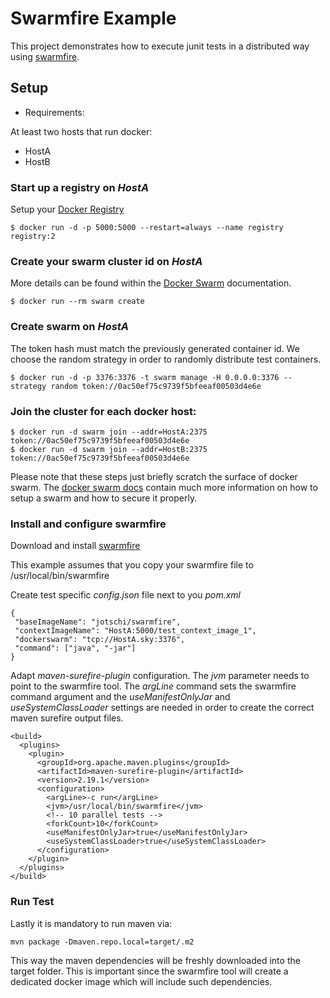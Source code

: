 # Swarmfire Example

This project demonstrates how to execute junit tests in a distributed way using [swarmfire](https://github.com/Jotschi/swarmfire).

## Setup

* Requirements:

At least two hosts that run docker:

* HostA
* HostB

### Start up a registry on *HostA*

Setup your [Docker Registry](https://github.com/docker/distribution/blob/master/docs/deploying.md)

```
$ docker run -d -p 5000:5000 --restart=always --name registry registry:2
```

### Create your swarm cluster id on *HostA*

 More details can be found within the [Docker Swarm](https://docs.docker.com/swarm/install-w-machine/) documentation.

```
$ docker run --rm swarm create
```

### Create swarm on *HostA*

The token hash must match the previously generated container id. We choose the random strategy in order to randomly distribute test containers.

```
$ docker run -d -p 3376:3376 -t swarm manage -H 0.0.0.0:3376 --strategy random token://0ac50ef75c9739f5bfeeaf00503d4e6e
```

###  Join the cluster for each docker host:

```
$ docker run -d swarm join --addr=HostA:2375 token://0ac50ef75c9739f5bfeeaf00503d4e6e
$ docker run -d swarm join --addr=HostB:2375 token://0ac50ef75c9739f5bfeeaf00503d4e6e
```

Please note that these steps just briefly scratch the surface of docker swarm. The [docker swarm docs](https://docs.docker.com/swarm/install-w-machine/) contain much more information on how to setup a swarm and how to secure it properly.

### Install and configure swarmfire

Download and install [swarmfire](https://github.com/Jotschi/swarmfire)

This example assumes that you copy your swarmfire file to /usr/local/bin/swarmfire

Create test specific *config.json* file next to you *pom.xml*

```
{
 "baseImageName": "jotschi/swarmfire",
 "contextImageName": "HostA:5000/test_context_image_1",
 "dockerswarm": "tcp://HostA.sky:3376",
 "command": ["java", "-jar"]
}
```

Adapt *maven-surefire-plugin* configuration. The *jvm* parameter needs to point to the swarmfire tool. The *argLine* command sets the swarmfire command argument and the *useManifestOnlyJar* and *useSystemClassLoader* settings are needed in order to create the correct maven surefire output files.

```
<build>
  <plugins>
    <plugin>
      <groupId>org.apache.maven.plugins</groupId>
      <artifactId>maven-surefire-plugin</artifactId>
      <version>2.19.1</version>
      <configuration>
        <argLine>-c run</argLine>
        <jvm>/usr/local/bin/swarmfire</jvm>
        <!-- 10 parallel tests -->
        <forkCount>10</forkCount>
        <useManifestOnlyJar>true</useManifestOnlyJar>
        <useSystemClassLoader>true</useSystemClassLoader>
      </configuration>
    </plugin>
  </plugins>
</build>
```

### Run Test

Lastly it is mandatory to run maven via:

```
mvn package -Dmaven.repo.local=target/.m2
```

This way the maven dependencies will be freshly downloaded into the target folder. This is important since the swarmfire tool will create a dedicated docker image which will include such dependencies.
